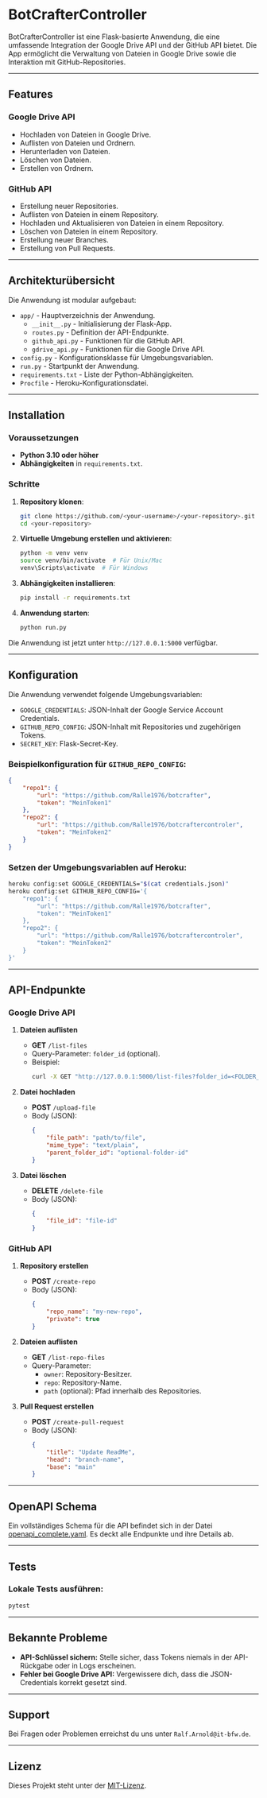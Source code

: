 
# BotCrafterController

BotCrafterController ist eine Flask-basierte Anwendung, die eine umfassende Integration der Google Drive API und der GitHub API bietet. 
Die App ermöglicht die Verwaltung von Dateien in Google Drive sowie die Interaktion mit GitHub-Repositories.

---

## **Features**

### Google Drive API
- Hochladen von Dateien in Google Drive.
- Auflisten von Dateien und Ordnern.
- Herunterladen von Dateien.
- Löschen von Dateien.
- Erstellen von Ordnern.

### GitHub API
- Erstellung neuer Repositories.
- Auflisten von Dateien in einem Repository.
- Hochladen und Aktualisieren von Dateien in einem Repository.
- Löschen von Dateien in einem Repository.
- Erstellung neuer Branches.
- Erstellung von Pull Requests.

---

## **Architekturübersicht**

Die Anwendung ist modular aufgebaut:
- `app/` - Hauptverzeichnis der Anwendung.
  - `__init__.py` - Initialisierung der Flask-App.
  - `routes.py` - Definition der API-Endpunkte.
  - `github_api.py` - Funktionen für die GitHub API.
  - `gdrive_api.py` - Funktionen für die Google Drive API.
- `config.py` - Konfigurationsklasse für Umgebungsvariablen.
- `run.py` - Startpunkt der Anwendung.
- `requirements.txt` - Liste der Python-Abhängigkeiten.
- `Procfile` - Heroku-Konfigurationsdatei.

---

## **Installation**

### Voraussetzungen
- **Python 3.10 oder höher**
- **Abhängigkeiten** in `requirements.txt`.

### Schritte
1. **Repository klonen**:
    ```bash
    git clone https://github.com/<your-username>/<your-repository>.git
    cd <your-repository>
    ```

2. **Virtuelle Umgebung erstellen und aktivieren**:
    ```bash
    python -m venv venv
    source venv/bin/activate  # Für Unix/Mac
    venv\Scripts\activate  # Für Windows
    ```

3. **Abhängigkeiten installieren**:
    ```bash
    pip install -r requirements.txt
    ```

4. **Anwendung starten**:
    ```bash
    python run.py
    ```

Die Anwendung ist jetzt unter `http://127.0.0.1:5000` verfügbar.

---

## **Konfiguration**

Die Anwendung verwendet folgende Umgebungsvariablen:
- `GOOGLE_CREDENTIALS`: JSON-Inhalt der Google Service Account Credentials.
- `GITHUB_REPO_CONFIG`: JSON-Inhalt mit Repositories und zugehörigen Tokens.
- `SECRET_KEY`: Flask-Secret-Key.

### Beispielkonfiguration für `GITHUB_REPO_CONFIG`:
```json
{
    "repo1": {
        "url": "https://github.com/Ralle1976/botcrafter",
        "token": "MeinToken1"
    },
    "repo2": {
        "url": "https://github.com/Ralle1976/botcraftercontroler",
        "token": "MeinToken2"
    }
}
```

### Setzen der Umgebungsvariablen auf Heroku:
```bash
heroku config:set GOOGLE_CREDENTIALS="$(cat credentials.json)"
heroku config:set GITHUB_REPO_CONFIG='{
    "repo1": {
        "url": "https://github.com/Ralle1976/botcrafter",
        "token": "MeinToken1"
    },
    "repo2": {
        "url": "https://github.com/Ralle1976/botcraftercontroler",
        "token": "MeinToken2"
    }
}'
```

---

## **API-Endpunkte**

### Google Drive API
1. **Dateien auflisten**
    - **GET** `/list-files`
    - Query-Parameter: `folder_id` (optional).
    - Beispiel:
        ```bash
        curl -X GET "http://127.0.0.1:5000/list-files?folder_id=<FOLDER_ID>"
        ```

2. **Datei hochladen**
    - **POST** `/upload-file`
    - Body (JSON):
        ```json
        {
            "file_path": "path/to/file",
            "mime_type": "text/plain",
            "parent_folder_id": "optional-folder-id"
        }
        ```

3. **Datei löschen**
    - **DELETE** `/delete-file`
    - Body (JSON):
        ```json
        {
            "file_id": "file-id"
        }
        ```

### GitHub API
1. **Repository erstellen**
    - **POST** `/create-repo`
    - Body (JSON):
        ```json
        {
            "repo_name": "my-new-repo",
            "private": true
        }
        ```

2. **Dateien auflisten**
    - **GET** `/list-repo-files`
    - Query-Parameter:
        - `owner`: Repository-Besitzer.
        - `repo`: Repository-Name.
        - `path` (optional): Pfad innerhalb des Repositories.

3. **Pull Request erstellen**
    - **POST** `/create-pull-request`
    - Body (JSON):
        ```json
        {
            "title": "Update ReadMe",
            "head": "branch-name",
            "base": "main"
        }
        ```

---

## **OpenAPI Schema**

Ein vollständiges Schema für die API befindet sich in der Datei [openapi_complete.yaml](openapi_complete.yaml). Es deckt alle Endpunkte und ihre Details ab.

---

## **Tests**

### Lokale Tests ausführen:
```bash
pytest
```

---

## **Bekannte Probleme**
- **API-Schlüssel sichern:** Stelle sicher, dass Tokens niemals in der API-Rückgabe oder in Logs erscheinen.
- **Fehler bei Google Drive API:** Vergewissere dich, dass die JSON-Credentials korrekt gesetzt sind.

---

## **Support**
Bei Fragen oder Problemen erreichst du uns unter `Ralf.Arnold@it-bfw.de`.

---

## **Lizenz**
Dieses Projekt steht unter der [MIT-Lizenz](LICENSE).
